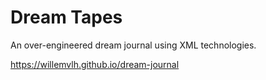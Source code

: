 # Dream Tapes

An over-engineered dream journal using XML technologies.

https://willemvlh.github.io/dream-journal
